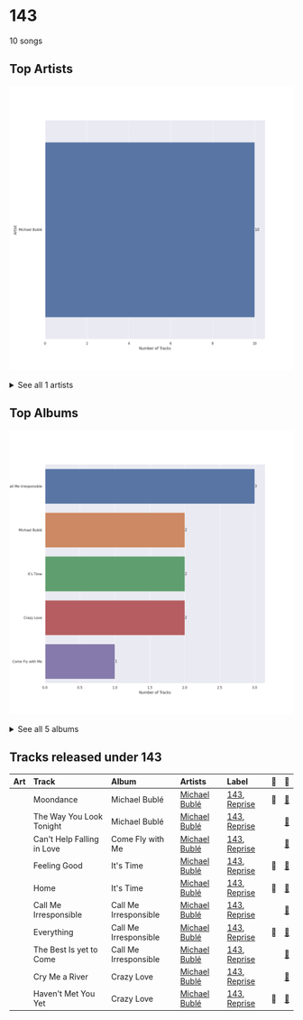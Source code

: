 # 143

10 songs

## Top Artists

![Bar chart of top 1 artists](../images/labels/143/artists.png)


<details>
<summary>See all 1 artists</summary>

|   Number of Tracks | Art                                                                                              | Artist                                       | 🔗                                                           |
|-------------------:|:-------------------------------------------------------------------------------------------------|:---------------------------------------------|:------------------------------------------------------------|
|                 10 | <img src="https://i.scdn.co/image/ab6761610000e5ebef8cf61fea4923d2bde68200" alt="" width="50" /> | [Michael Bublé](../artists/michael_bubl_.md) | [🔗](https://open.spotify.com/artist/1GxkXlMwML1oSg5eLPiAz3) |

</details>


## Top Albums

![Bar chart of top 5 albums in](../images/labels/143/albums.png)


<details>
<summary>See all 5 albums</summary>

|   Number of Tracks | Art                                                                                              | Album                 | 🔗                                                          |
|-------------------:|:-------------------------------------------------------------------------------------------------|:----------------------|:-----------------------------------------------------------|
|                  3 | <img src="https://i.scdn.co/image/ab67616d0000b2732ceedc8c879a1f6784fbeef5" alt="" width="50" /> | Call Me Irresponsible | [🔗](https://open.spotify.com/album/3h4pyWRJIB9ZyRKXChbX22) |
|                  2 | <img src="https://i.scdn.co/image/ab67616d0000b273b732a522a686bb304a5d3fdf" alt="" width="50" /> | Michael Bublé         | [🔗](https://open.spotify.com/album/3rpSksJSFdNFqk5vne8at2) |
|                  2 | <img src="https://i.scdn.co/image/ab67616d0000b273030f9cd9be82fcec657f545b" alt="" width="50" /> | It's Time             | [🔗](https://open.spotify.com/album/457fktVFXVwjQTl9wOLlfg) |
|                  2 | <img src="https://i.scdn.co/image/ab67616d0000b273f0cc194252888c6658c706ab" alt="" width="50" /> | Crazy Love            | [🔗](https://open.spotify.com/album/3MXDonOIzrIrCh0HvlACyj) |
|                  1 | <img src="https://i.scdn.co/image/ab67616d0000b27311ee8f400df1c708db8fa471" alt="" width="50" /> | Come Fly with Me      | [🔗](https://open.spotify.com/album/0UhvDeKmtgegXeELEVgGRh) |

</details>


## Tracks released under 143

| Art                                                                                              | Track                      | Album                 | Artists                                      | Label                                | 💚   | 🔗                                                          |
|:-------------------------------------------------------------------------------------------------|:---------------------------|:----------------------|:---------------------------------------------|:-------------------------------------|:----|:-----------------------------------------------------------|
| <img src="https://i.scdn.co/image/ab67616d0000b273b732a522a686bb304a5d3fdf" alt="" width="50" /> | Moondance                  | Michael Bublé         | [Michael Bublé](../artists/michael_bubl_.md) | [143](143.md), [Reprise](reprise.md) | 💚   | [🔗](https://open.spotify.com/track/25Yzff59UGjz7wNWmjM39h) |
| <img src="https://i.scdn.co/image/ab67616d0000b273b732a522a686bb304a5d3fdf" alt="" width="50" /> | The Way You Look Tonight   | Michael Bublé         | [Michael Bublé](../artists/michael_bubl_.md) | [143](143.md), [Reprise](reprise.md) |     | [🔗](https://open.spotify.com/track/4YGlRLe6TeBRiXFByBqldf) |
| <img src="https://i.scdn.co/image/ab67616d0000b27311ee8f400df1c708db8fa471" alt="" width="50" /> | Can't Help Falling in Love | Come Fly with Me      | [Michael Bublé](../artists/michael_bubl_.md) | [143](143.md), [Reprise](reprise.md) |     | [🔗](https://open.spotify.com/track/7igk58Vs9uM2B0aaTUwv6F) |
| <img src="https://i.scdn.co/image/ab67616d0000b273030f9cd9be82fcec657f545b" alt="" width="50" /> | Feeling Good               | It's Time             | [Michael Bublé](../artists/michael_bubl_.md) | [143](143.md), [Reprise](reprise.md) | 💚   | [🔗](https://open.spotify.com/track/72PwtNhRrZXNnYeRg5xQ46) |
| <img src="https://i.scdn.co/image/ab67616d0000b273030f9cd9be82fcec657f545b" alt="" width="50" /> | Home                       | It's Time             | [Michael Bublé](../artists/michael_bubl_.md) | [143](143.md), [Reprise](reprise.md) | 💚   | [🔗](https://open.spotify.com/track/3ISaSNZCxIzTGwQuBq6Xrr) |
| <img src="https://i.scdn.co/image/ab67616d0000b2732ceedc8c879a1f6784fbeef5" alt="" width="50" /> | Call Me Irresponsible      | Call Me Irresponsible | [Michael Bublé](../artists/michael_bubl_.md) | [143](143.md), [Reprise](reprise.md) |     | [🔗](https://open.spotify.com/track/25RxZw46RfYpVWMIrIeZDS) |
| <img src="https://i.scdn.co/image/ab67616d0000b2732ceedc8c879a1f6784fbeef5" alt="" width="50" /> | Everything                 | Call Me Irresponsible | [Michael Bublé](../artists/michael_bubl_.md) | [143](143.md), [Reprise](reprise.md) | 💚   | [🔗](https://open.spotify.com/track/4T6HLdP6OcAtqC6tGnQelG) |
| <img src="https://i.scdn.co/image/ab67616d0000b2732ceedc8c879a1f6784fbeef5" alt="" width="50" /> | The Best Is yet to Come    | Call Me Irresponsible | [Michael Bublé](../artists/michael_bubl_.md) | [143](143.md), [Reprise](reprise.md) |     | [🔗](https://open.spotify.com/track/56t3m0lqE6zU1EfgFOPqst) |
| <img src="https://i.scdn.co/image/ab67616d0000b273f0cc194252888c6658c706ab" alt="" width="50" /> | Cry Me a River             | Crazy Love            | [Michael Bublé](../artists/michael_bubl_.md) | [143](143.md), [Reprise](reprise.md) |     | [🔗](https://open.spotify.com/track/5i04Jy87RLxoZszJqY3QAN) |
| <img src="https://i.scdn.co/image/ab67616d0000b273f0cc194252888c6658c706ab" alt="" width="50" /> | Haven't Met You Yet        | Crazy Love            | [Michael Bublé](../artists/michael_bubl_.md) | [143](143.md), [Reprise](reprise.md) | 💚   | [🔗](https://open.spotify.com/track/4fIWvT19w9PR0VVBuPYpWA) |
